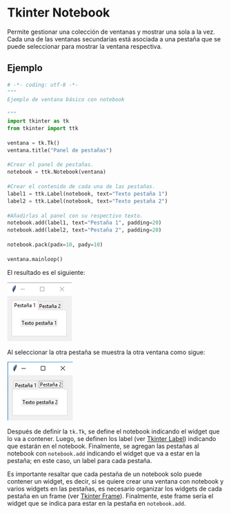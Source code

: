 # Tkinter Notebook
Permite gestionar una colección de ventanas y mostrar una sola a la vez. Cada una de las ventanas secundarias está asociada a una pestaña que se puede seleccionar para mostrar la ventana respectiva.

## Ejemplo

```python
# -*- coding: utf-8 -*-
"""
Ejemplo de ventana básico con notebook

"""
import tkinter as tk
from tkinter import ttk

ventana = tk.Tk()
ventana.title("Panel de pestañas")

#Crear el panel de pestañas.
notebook = ttk.Notebook(ventana)

#Crear el contenido de cada una de las pestañas.
label1 = ttk.Label(notebook, text="Texto pestaña 1")
label2 = ttk.Label(notebook, text="Texto pestaña 2")

#Añadirlas al panel con su respectivo texto.
notebook.add(label1, text="Pestaña 1", padding=20)
notebook.add(label2, text="Pestaña 2", padding=20)

notebook.pack(padx=10, pady=10)

ventana.mainloop()
```
El resultado es el siguiente:

![ventana notebook](https://github.com/juan-suarezp/PythonTkinterTutorial/blob/master/widgets/notebook/ventananotebook.png)

Al seleccionar la otra pestaña se muestra la otra ventana como sigue:

![cambio notebook](https://github.com/juan-suarezp/PythonTkinterTutorial/blob/master/widgets/notebook/cambionotebook.png)

Después de definir la `tk.Tk`, se define el notebook indicando el widget que lo va a contener. Luego, se definen los label (ver [Tkinter Label](https://github.com/juan-suarezp/PythonTkinterTutorial/blob/master/widgets/label/label.md)) indicando que estarán en el notebook. Finalmente, se agregan las pestañas al notebook con `notebook.add` indicando el widget que va a estar en la pestaña; en este caso, un label para cada pestaña.

Es importante resaltar que cada pestaña de un notebook solo puede contener un widget, es decir, si se quiere crear una ventana con notebook y varios widgets en las pestañas, es necesario organizar los widgets de cada pestaña en un frame (ver [Tkinter Frame](https://github.com/juan-suarezp/PythonTkinterTutorial/blob/master/widgets/frame/frame.md)). Finalmente, este frame sería el widget que se indica para estar en la pestaña en `notebook.add`.
